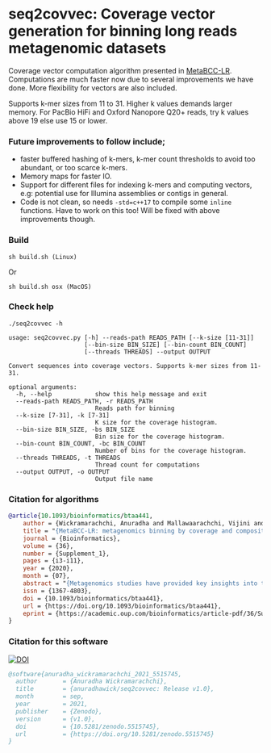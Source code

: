 # seq2covvec: Coverage vector generation for binning long reads metagenomic datasets

Coverage vector computation algorithm presented in [MetaBCC-LR](https://doi.org/10.1093/bioinformatics/btaa441).
Computations are much faster now due to several improvements we have done. More flexibility for vectors are also included.

Supports k-mer sizes from 11 to 31. Higher k values demands larger memory. For PacBio HiFi and Oxford Nanopore Q20+ reads, try k values above 19 else use 15 or lower.

### Future improvements to follow include; 
* faster buffered hashing of k-mers, k-mer count thresholds to avoid too abundant, or too scarce k-mers. 
* Memory maps for faster IO.
* Support for different files for indexing k-mers and computing vectors, e.g: potential use for Illumina assemblies or contigs in general.
* Code is not clean, so needs `-std=c++17` to compile some `inline` functions. Have to work on this too! Will be fixed with above improvements though.



### Build

```
sh build.sh (Linux)
```
Or
```
sh build.sh osx (MacOS)
```

### Check help

```
./seq2covvec -h

usage: seq2covvec.py [-h] --reads-path READS_PATH [--k-size [11-31]]
                     [--bin-size BIN_SIZE] [--bin-count BIN_COUNT]
                     [--threads THREADS] --output OUTPUT

Convert sequences into coverage vectors. Supports k-mer sizes from 11-31.

optional arguments:
  -h, --help            show this help message and exit
  --reads-path READS_PATH, -r READS_PATH
                        Reads path for binning
  --k-size [7-31], -k [7-31]
                        K size for the coverage histogram.
  --bin-size BIN_SIZE, -bs BIN_SIZE
                        Bin size for the coverage histogram.
  --bin-count BIN_COUNT, -bc BIN_COUNT
                        Number of bins for the coverage histogram.
  --threads THREADS, -t THREADS
                        Thread count for computations
  --output OUTPUT, -o OUTPUT
                        Output file name
```

### Citation for algorithms

```bibtex
@article{10.1093/bioinformatics/btaa441,
    author = {Wickramarachchi, Anuradha and Mallawaarachchi, Vijini and Rajan, Vaibhav and Lin, Yu},
    title = "{MetaBCC-LR: metagenomics binning by coverage and composition for long reads}",
    journal = {Bioinformatics},
    volume = {36},
    number = {Supplement_1},
    pages = {i3-i11},
    year = {2020},
    month = {07},
    abstract = "{Metagenomics studies have provided key insights into the composition and structure of microbial communities found in different environments. Among the techniques used to analyse metagenomic data, binning is considered a crucial step to characterize the different species of micro-organisms present. The use of short-read data in most binning tools poses several limitations, such as insufficient species-specific signal, and the emergence of long-read sequencing technologies offers us opportunities to surmount them. However, most current metagenomic binning tools have been developed for short reads. The few tools that can process long reads either do not scale with increasing input size or require a database with reference genomes that are often unknown. In this article, we present MetaBCC-LR, a scalable reference-free binning method which clusters long reads directly based on their k-mer coverage histograms and oligonucleotide composition.We evaluate MetaBCC-LR on multiple simulated and real metagenomic long-read datasets with varying coverages and error rates. Our experiments demonstrate that MetaBCC-LR substantially outperforms state-of-the-art reference-free binning tools, achieving ∼13\\% improvement in F1-score and ∼30\\% improvement in ARI compared to the best previous tools. Moreover, we show that using MetaBCC-LR before long-read assembly helps to enhance the assembly quality while significantly reducing the assembly cost in terms of time and memory usage. The efficiency and accuracy of MetaBCC-LR pave the way for more effective long-read-based metagenomics analyses to support a wide range of applications.The source code is freely available at: https://github.com/anuradhawick/MetaBCC-LR.Supplementary data are available at Bioinformatics online.}",
    issn = {1367-4803},
    doi = {10.1093/bioinformatics/btaa441},
    url = {https://doi.org/10.1093/bioinformatics/btaa441},
    eprint = {https://academic.oup.com/bioinformatics/article-pdf/36/Supplement\_1/i3/33488763/btaa441.pdf},
}
```

### Citation for this software

[![DOI](https://zenodo.org/badge/380135386.svg)](https://zenodo.org/badge/latestdoi/380135386)


```bibtex
@software{anuradha_wickramarachchi_2021_5515745,
  author       = {Anuradha Wickramarachchi},
  title        = {anuradhawick/seq2covvec: Release v1.0},
  month        = sep,
  year         = 2021,
  publisher    = {Zenodo},
  version      = {v1.0},
  doi          = {10.5281/zenodo.5515745},
  url          = {https://doi.org/10.5281/zenodo.5515745}
}
```
